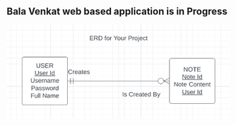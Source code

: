 ## Bala Venkat web based application is in Progress

![notes application](/public/images/Screen%20Shot%202022-11-15%20at%2012.14.25%20PM.png)

